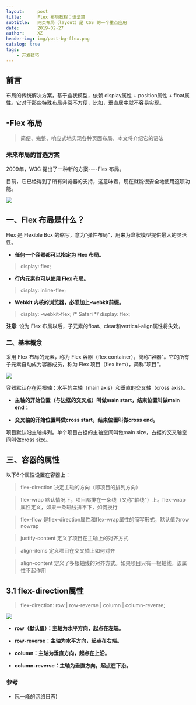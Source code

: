 ```yaml
---
layout:     post
title:      Flex 布局教程：语法篇
subtitle:   网页布局（layout）是 CSS 的一个重点应用
date:       2019-02-27
author:     XZ
header-img: img/post-bg-flex.png
catalog: true
tags:
    - 开发技巧
---
```


## 前言

布局的传统解决方案，基于盒状模型，依赖 display属性 + position属性 + float属性。它对于那些特殊布局非常不方便，比如，垂直居中就不容易实现。


## -Flex 布局

> 简便、完整、响应式地实现各种页面布局，本文将介绍它的语法

### 未来布局的首选方案 

2009年，W3C 提出了一种新的方案----Flex 布局。

目前，它已经得到了所有浏览器的支持，这意味着，现在就能很安全地使用这项功能。

![](http://www.ruanyifeng.com/blogimg/asset/2015/bg2015071003.jpg)

## 一、Flex 布局是什么？

Flex 是 Flexible Box 的缩写，意为"弹性布局"，用来为盒状模型提供最大的灵活性。

- **任何一个容器都可以指定为 Flex 布局。**

> display: flex;

- **行内元素也可以使用 Flex 布局。**

> display: inline-flex;

- **Webkit 内核的浏览器，必须加上-webkit前缀。**

> display: -webkit-flex; /* Safari */
> display: flex;

**注意**: 设为 Flex 布局以后，子元素的float、clear和vertical-align属性将失效。

### 二、基本概念

采用 Flex 布局的元素，称为 Flex 容器（flex container），简称"容器"。它的所有子元素自动成为容器成员，称为 Flex 项目（flex item），简称"项目"。

![](http://www.ruanyifeng.com/blogimg/asset/2015/bg2015071004.png)

容器默认存在两根轴：水平的主轴（main axis）和垂直的交叉轴（cross axis）。

- **主轴的开始位置（与边框的交叉点）叫做main start，结束位置叫做main end；**

- **交叉轴的开始位置叫做cross start，结束位置叫做cross end。**

项目默认沿主轴排列。单个项目占据的主轴空间叫做main size，占据的交叉轴空间叫做cross size。

## 三、容器的属性

以下6个属性设置在容器上：

> flex-direction     决定主轴的方向（即项目的排列方向）

> flex-wrap      默认情况下，项目都排在一条线（又称"轴线"）上。flex-wrap属性定义，如果一条轴线排不下，如何换行

> flex-flow         是flex-direction属性和flex-wrap属性的简写形式，默认值为row nowrap

> justify-content     定义了项目在主轴上的对齐方式

> align-items     定义项目在交叉轴上如何对齐

> align-content     定义了多根轴线的对齐方式。如果项目只有一根轴线，该属性不起作用

## 3.1 flex-direction属性 

> flex-direction: row | row-reverse | column | column-reverse;

![](http://www.ruanyifeng.com/blogimg/asset/2015/bg2015071005.png)

- **row（默认值）：主轴为水平方向，起点在左端。**

- **row-reverse：主轴为水平方向，起点在右端。**

- **column：主轴为垂直方向，起点在上沿。**

- **column-reverse：主轴为垂直方向，起点在下沿。**



### 参考

- [阮一峰的网络日志](http://www.ruanyifeng.com/blog/2015/07/flex-grammar.html?utm_source=tuicool))

 

